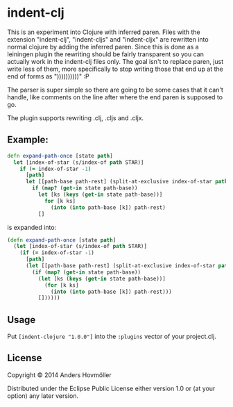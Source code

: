 # indent-clj

This is an experiment into Clojure with inferred paren. Files with the extension "indent-clj", "indent-cljs" and "indent-cljx" are rewritten into normal clojure by adding the inferred paren. Since this is done as a leiningen plugin the rewriting should be fairly transparent so you can actually work in the indent-clj files only. The goal isn't to replace paren, just write less of them, more specifically to stop writing those that end up at the end of forms as "))))))))))" :P

The parser is super simple so there are going to be some cases that it can't handle, like comments on the line after where the end paren is supposed to go.

The plugin supports rewriting .clj, .cljs and .cljx.

## Example:

```clojure
defn expand-path-once [state path]
  let [index-of-star (s/index-of path STAR)]
    if (= index-of-star -1)
      [path]
      let [[path-base path-rest] (split-at-exclusive index-of-star path)]
        if (map? (get-in state path-base))
          let [ks (keys (get-in state path-base))]
            for [k ks]
              (into (into path-base [k]) path-rest)
          []
```

is expanded into:

```clojure
(defn expand-path-once [state path]
  (let [index-of-star (s/index-of path STAR)]
    (if (= index-of-star -1)
      [path]
      (let [[path-base path-rest] (split-at-exclusive index-of-star path)]
        (if (map? (get-in state path-base))
          (let [ks (keys (get-in state path-base))]
            (for [k ks]
              (into (into path-base [k]) path-rest)))
          [])))))
```


## Usage

Put `[indent-clojure "1.0.0"]` into the `:plugins` vector of your project.clj.

## License

Copyright © 2014 Anders Hovmöller

Distributed under the Eclipse Public License either version 1.0 or (at
your option) any later version.
